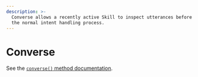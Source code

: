 ```yaml
---
description: >-
  Converse allows a recently active Skill to inspect utterances before
  the normal intent handling process.
---
```


# Converse

See the [`converse()` method documentation](https://mycroft-core.readthedocs.io/en/latest/source/mycroft.html#mycroft.MycroftSkill.converse).